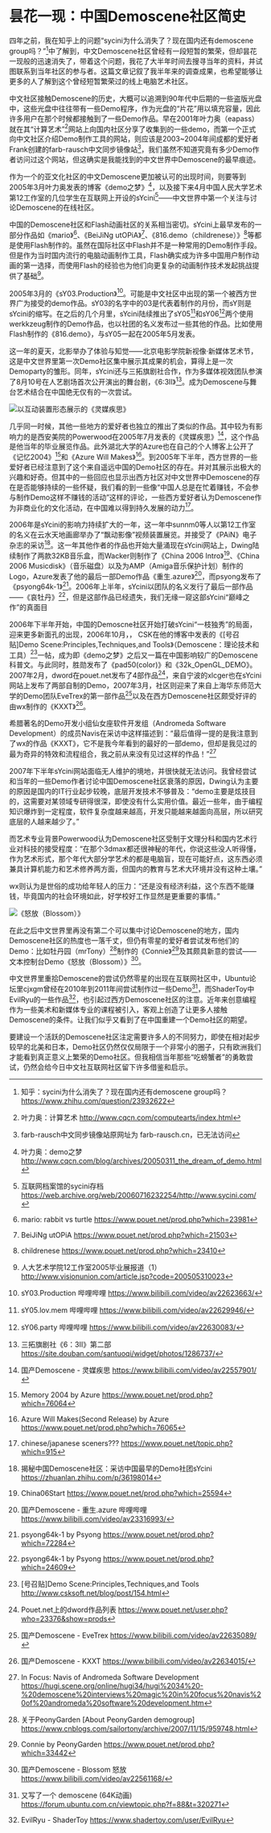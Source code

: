 # 昙花一现：中国Demoscene社区简史
四年之前，我在知乎上的问题“sycini为什么消失了？现在国内还有demoscene group吗？”[^1]中了解到，中文Demoscene社区曾经有一段短暂的繁荣，但却昙花一现般的迅速消失了，带着这个问题，我花了大半年时间去搜寻当年的资料，并试图联系到当年社区的参与者。这篇文章记叙了我半年来的调查成果，也希望能够让更多的人了解到这个曾经短暂繁荣过的线上电脑艺术社区。

中文社区接触Demoscene的历史，大概可以追溯到90年代中后期的一些盗版光盘中，这些光盘中往往带有一些Demo程序，作为光盘的“片花”用以填充容量，因此许多用户在那个时候都接触到了一些Demo作品。早在2001年叶力奥（eapass）就在其“计算艺术”[^2]网站上向国内社区分享了收集到的一些demo，而第一个正式向中文社区介绍Demo制作工具的网站，则应该是2003~2004年间成都的爱好者Frank创建的farb-rausch中文同步镜像站[^3]，我们虽然不知道究竟有多少Demo作者访问过这个网站，但这确实是我能找到的中文世界中Demoscene的最早痕迹。

作为一个的亚文化社区的中文Demoscene更加被认可的出现时间，则要等到2005年3月叶力奥发表的博客《demo之梦》[^4]，以及接下来4月中国人民大学艺术第12工作室的几位学生在互联网上开设的sYcini[^5]——中文世界中第一个关注与讨论Demoscene的在线社区。

中国的Demoscene社区和Flash动画社区的关系相当密切。sYcini上最早发布的一部分作品如《mario》[^6]、《BeiJiNg utOPiA》[^7]、《816.demo（childrenese）》[^8]等都是使用Flash制作的。虽然在国际社区中Flash并不是一种常用的Demo制作手段。但是作为当时国内流行的电脑动画制作工具，Flash确实成为许多中国用户制作动画的第一选择，而使用Flash的经验也为他们向更复杂的动画制作技术发起挑战提供了基础[^9]。

2005年3月的《sY03.Production》[^10]。可能是中文社区中出现的第一个被西方世界广为接受的demo作品。sY03的名字中的03是代表着制作的月份，而sY则是sYcini的缩写。在之后的几个月里，sYcini陆续推出了sY05[^11]和sY06[^12]两个使用werkkzeug制作的Demo作品，也以社团的名义发布过一些其他的作品。比如使用Flash制作的《816.demo》，与sY05一起在2005年5月发表。

这一年的夏天，北影举办了体验与知觉——北京电影学院新视像·新媒体艺术节，这是中文世界里第一次Demo社区集中展示其成果的机会，算得上是一次Demoparty的雏形。同年，sYcini还与三拓旗剧社合作，作为多媒体视效团队参演了8月10号在人艺剧场首次公开演出的舞台剧，《6:3II》[^13]。成为Demoscene与舞台艺术结合在中国绝无仅有的一次尝试。

![以互动装置形态展示的《灵媒疾思》](.gitbook/assets/demoscene_powerwood.png)

几乎同一时候，其他一些地方的爱好者也独立的推出了类似的作品。其中较为有影响力的是西安美院的Powerwood在2005年7月发表的《灵媒疾思》[^14]，这个作品是他当年的毕业展览作品。此外湖北大学的Azure也在自己的个人博客上公开了《记忆2004》[^15]和《Azure Will Makes》[^16]。到2005年下半年，西方世界的一些爱好者已经注意到了这个来自遥远中国的Demo社区的存在。并对其展示出极大的兴趣和好奇。但其中的一些回应也显示出西方社区对中文世界中Demoscene的存在是否能够持续的一些怀疑，我们看的到一些像“中国人总是在忙着赚钱，不会参与制作Demo这样不赚钱的活动”这样的评论，一些西方爱好者认为Demoscene作为非商业化的文化活动，在中国难以得到持久发展的动力[^17]。

2006年是sYcini的影响力持续扩大的一年，这一年中sunnm0等人以第12工作室的名义在云水天地画廊举办了“飘动影像”视频装置展览。并接受了《PAiN》电子杂志的采访[^18]。这一年其他作者的作品也开始大量涌现在sYcini网站上，Dwing陆续制作了两款32KB音乐盒，而Wacker则制作了《China 2006 Intro》[^19]、《China 2006 Musicdisk》（音乐磁盘）以及为AMP（Amiga音乐保护计划）制作的Logo，Azure发表了他的最后一部Demo作品《重生.azure》[^20]，而psyong发布了《psyong64k-1》[^21]。2006年上半年，sYcini以团队的名义发行了最后一部作品——《哀牡丹》[^22]，但是这部作品已经遗失，我们无缘一窥这部sYcini“巅峰之作”的真面目

2006年下半年开始，中国的Demoscne社区开始打破sYcini“一枝独秀”的局面，迎来更多新面孔的出现，2006年10月，， CSK在他的博客中发表的《\[号召贴\]Demo Scene:Principles,Techniques,and Tools》（Demoscene：理论技术和工具）[^23]一帖，成为即《demo之梦》之后又一篇在中国影响较广的Demoscene科普文。与此同时，胜勋发布了《pad50(color)》和《32k_OpenGL_DEMO》。2007年2月，dword在pouet.net发布了4部作品[^24]，来自宁波的xlcger也在sYcini网站上发布了两部自制的Demo，2007年3月，社区则迎来了来自上海华东师范大学的Demo团队EveTrex的第一部作品[^25]以及在西方Demoscene社区颇受好评的由wx制作的《KXXT》[^26]。

希腊著名的Demo开发小组仙女座软件开发组（Andromeda Software Development）的成员Navis在采访中这样描述到：“最后值得一提的是我注意到了wx的作品《KXXT》，它不是我今年看到的最好的一部demo，但却是我见过的最为奇异的特效和流程组合，我之前从来没有见过这样的作品！”[^27]

2007年下半年sYcini网站面临无人维护的境地，并很快就无法访问。我曾经尝试和当年的一些Demo作者讨论中国Demoscene社区衰落的原因，Dwing认为主要的原因是国内的IT行业起步较晚，底层开发技术不够普及：“demo主要是炫技目的，这需要对某领域专研得很深，即使没有什么实用价值。最近一些年，由于编程知识爆炸到一定程度，软件复杂度越来越高，开发只能越来越面向高层，所以研究底层的人越来越少了。”

而艺术专业背景Powerwood认为Demoscene社区受制于文理分科和国内艺术行业对科技的接受程度：“在那个3dmax都还很神秘的年代，你说这些没人听得懂，作为艺术形式，那个年代大部分学艺术的都是电脑盲，现在可能好点，这东西必须兼具计算机能力和艺术修养两方面，但国内的教育与艺术大环境并没有这种土壤。”

wx则认为是世俗的成功给年轻人的压力：“还是没有经济利益，这个东西不能赚钱，毕竟国内的社会环境如此，好学校好工作显然是更重要的事情。”

![《怒放（Blossom）》](.gitbook/assets/demoscene_blossom.png)

在此之后中文世界里再没有第二个可以集中讨论Demoscene的地方，国内Demoscene社区的热度也一落千丈，但仍有零星的爱好者尝试发布他们的Demo：比如牡丹园（mrTony）[^28]制作的《Connie》[^29]及其颇具新意的尝试——文本控制台Demo《怒放（Blossom）》[^30]。

中文世界里重拾Demoscene的尝试仍然零星的出现在互联网社区中，Ubuntu论坛里cjxgm曾经在2010年到2011年间尝试制作过一些Demo[^31]，而ShaderToy中EvilRyu的一些作品[^32]，也引起过西方Demoscene社区的注意。近年来创意编程作为一些美术和新媒体专业的课程被引入，客观上创造了让更多人接触Demoscene的条件。让我们似乎又看到了在中国重建一个Demo社区的期望。

要建设一个活跃的Demoscene社区注定需要许多人的不同努力，即使在相对起步较早的北美和日本，Demo社区仍然仅仅局限于一个非常小的圈子，只有欧洲我们才能看到真正意义上繁荣的Demo社区。但我相信当年那些“吃螃蟹者”的勇敢尝试，仍然会给今日中文社互联网社区留下许多借鉴和启示。


[^1]: 知乎：sycini为什么消失了？现在国内还有demoscene group吗？ https://www.zhihu.com/question/23932622
[^2]: 叶力奥：计算艺术 http://www.cqcn.com/computearts/index.html
[^3]: farb-rausch中文同步镜像站原网址为 farb-rausch.cn，已无法访问
[^4]: 叶力奥：demo之梦 http://www.cqcn.com/blog/archives/20050311_the_dream_of_demo.html
[^5]: 互联网档案馆的sycini存档 https://web.archive.org/web/20060716232254/http://www.sycini.com/
[^6]: mario: rabbit vs turtle https://www.pouet.net/prod.php?which=23981
[^7]: BeiJiNg utOPiA https://www.pouet.net/prod.php?which=21503
[^8]: childrenese https://www.pouet.net/prod.php?which=23410
[^9]: 人大艺术学院12工作室2005毕业展报道（1） http://www.visionunion.com/article.jsp?code=200505310023
[^10]: sY03.Production 哔哩哔哩 https://www.bilibili.com/video/av22623663/
[^11]: sY05.lov.mem 哔哩哔哩 https://www.bilibili.com/video/av22629946/
[^12]: sY06.party 哔哩哔哩 https://www.bilibili.com/video/av22630083/
[^13]: 三拓旗剧社《6：3Ⅱ》第二部 https://site.douban.com/santuoqi/widget/photos/1286737/
[^14]: 国产Demoscene - 灵媒疾思 https://www.bilibili.com/video/av22557901/
[^15]: Memory 2004 by Azure https://www.pouet.net/prod.php?which=76064
[^16]: Azure Will Makes(Second Release) by Azure https://www.pouet.net/prod.php?which=76065
[^17]: chinese/japanese sceners??? https://www.pouet.net/topic.php?which=915
[^18]: 揭秘中国Demoscene社区：采访中国最早的Demo社团sYcini https://zhuanlan.zhihu.com/p/36198014
[^19]: China06Start https://www.pouet.net/prod.php?which=25594
[^20]: 国产Demoscene - 重生.azure 哔哩哔哩 https://www.bilibili.com/video/av23316993/
[^21]: psyong64k-1 by Psyong https://www.pouet.net/prod.php?which=72284
[^22]: psyong64k-1 by Psyong https://www.pouet.net/prod.php?which=24609
[^23]: \[号召贴\]Demo Scene:Principles,Techniques,and Tools http://www.csksoft.net/blog/post/154.html
[^24]: Pouet.net上的dword作品列表 https://www.pouet.net/user.php?who=23376&show=prods
[^25]: 国产Demoscene - EveTrex https://www.bilibili.com/video/av22635089/
[^26]: 国产Demoscene - KXXT https://www.bilibili.com/video/av22634015/
[^27]: In Focus: Navis of Andromeda Software Development https://hugi.scene.org/online/hugi34/hugi%2034%20-%20demoscene%20interviews%20magic%20in%20focus%20navis%20of%20andromeda%20software%20development.htm
[^28]: 关于PeonyGarden \[About PeonyGarden demogroup\] https://www.cnblogs.com/sailortony/archive/2007/11/15/959748.html
[^29]: Connie by PeonyGarden https://www.pouet.net/prod.php?which=33442
[^30]: 国产Demoscene - Blossom 怒放 https://www.bilibili.com/video/av22561168/
[^31]: 又写了一个 demoscene (64K动画) https://forum.ubuntu.com.cn/viewtopic.php?f=88&t=320271
[^32]: EvilRyu - ShaderToy https://www.shadertoy.com/user/EvilRyu